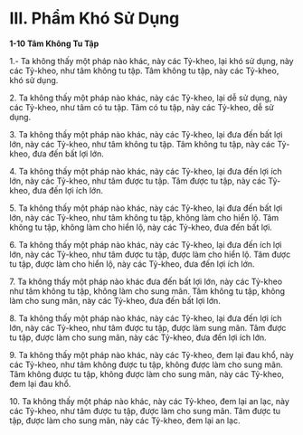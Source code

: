 # III. Phẩm Khó Sử Dụng

**1-10 Tâm Không Tu Tập**

1.- Ta không thấy một pháp nào khác, này các Tỷ-kheo, lại khó sử dụng, này các Tỷ-kheo, như tâm
không tu tập. Tâm không tu tập, này các Tỷ-kheo, khó sử dụng.

<!--pg-->
2\. Ta không thấy một pháp nào khác, này các Tỷ-kheo, lại dễ sử dụng, này các Tỷ-kheo, như tâm có tu
tập. Tâm có tu tập, này các Tỷ-kheo, dễ sử dụng.

<!--pg-->
3\. Ta không thấy một pháp nào khác, này các Tỷ-kheo, lại đưa đến bất lợi lớn, này các Tỷ-kheo, như
tâm không tu tập. Tâm không tu tập, này các Tỷ-kheo, đưa đến bất lợi lớn.

<!--pg-->
4\. Ta không thấy một pháp nào khác, này các Tỷ-kheo, lại đưa đến lợi ích lớn, này các Tỷ-kheo, như
tâm được tu tập. Tâm được tu tập, này các Tỷ-kheo, đưa đến lợi ích lớn.
<!--pg-->
5\. Ta không thấy một pháp nào khác, này các Tỷ-kheo, lại đưa đến bất lợi lớn, này các Tỷ-kheo, như
tâm không tu tập, không làm cho hiển lộ. Tâm không tu tập, không làm cho hiển lộ, này các Tỷ-kheo,
đưa đến bất lợi.

<!--pg-->
6\. Ta không thấy một pháp nào khác, này các Tỷ-kheo, lại đưa đến ích lợi lớn, này các Tỷ-kheo, như
tâm được tu tập, được làm cho hiển lộ. Tâm được tu tập, được làm cho hiển lộ, này các Tỷ-kheo, đưa
đến lợi ích lớn.

<!--pg-->
7\. Ta không thấy một pháp nào khác đưa đến bất lợi lớn, này các Tỷ-kheo như tâm không tu tập, không
làm cho sung mãn. Tâm không tu tập, không làm cho sung mãn, này các Tỷ-kheo, đưa đến bất lợi lớn.

<!--pg-->
8\. Ta không thấy một pháp nào khác, này các Tỷ-kheo, lại đưa đến lợi ích lớn, này các Tỷ-kheo, như
tâm được tu tập, được làm sung mãn. Tâm được tu tập, được làm cho sung mãn, này các Tỷ-kheo, đưa
đến lợi ích lớn.

<!--pg-->
9\. Ta không thấy một pháp nào khác, này các Tỷ-kheo, đem lại đau khổ, này các Tỷ-kheo, như tâm
không được tu tập, không được làm cho sung mãn. Tâm không được tu tập, không được làm cho sung
mãn, này các Tỷ-kheo, đem lại đau khổ.

<!--pg-->
10\. Ta không thấy một pháp nào khác, này các Tỷ-kheo, đem lại an lạc, này các Tỷ-kheo, như tâm được
tu tập, được làm cho sung mãn. Tâm được tu tập, được làm cho sung mãn, này các Tỷ-kheo, đem lại an
lạc.

